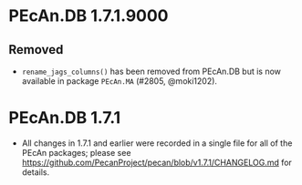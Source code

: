 # PEcAn.DB 1.7.1.9000

## Removed

* `rename_jags_columns()` has been removed from PEcAn.DB but is now available in package `PEcAn.MA` (#2805, @moki1202).


# PEcAn.DB 1.7.1

* All changes in 1.7.1 and earlier were recorded in a single file for all of the PEcAn packages; please see https://github.com/PecanProject/pecan/blob/v1.7.1/CHANGELOG.md for details.

